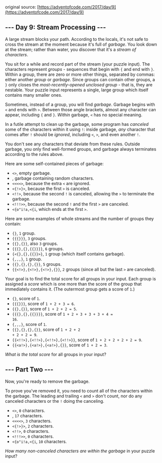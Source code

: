 original source: [https://adventofcode.com/2017/day/9](https://adventofcode.com/2017/day/9)
## --- Day 9: Stream Processing ---
A large stream blocks your path. According to the locals, it's not safe to cross the stream at the moment because it's full of <em>garbage</em>. You look down at the stream; rather than water, you discover that it's a <em>stream of characters</em>.

You sit for a while and record part of the stream (your puzzle input). The characters represent <em>groups</em> - sequences that begin with <code>{</code> and end with <code>}</code>. Within a group, there are zero or more other things, separated by commas: either another <em>group</em> or <em>garbage</em>. Since groups can contain other groups, a <code>}</code> only closes the <em>most-recently-opened unclosed group</em> - that is, they are nestable. Your puzzle input represents a single, large group which itself contains many smaller ones.

Sometimes, instead of a group, you will find <em>garbage</em>. Garbage begins with <code><</code> and ends with <code>></code>. Between those angle brackets, almost any character can appear, including <code>{</code> and <code>}</code>. <em>Within</em> garbage, <code><</code> has no special meaning.

In a futile attempt to clean up the garbage, some program has <em>canceled</em> some of the characters within it using <code>!</code>: inside garbage, <em>any</em> character that comes after <code>!</code> should be <em>ignored</em>, including <code><</code>, <code>></code>, and even another <code>!</code>.

You don't see any characters that deviate from these rules.  Outside garbage, you only find well-formed groups, and garbage always terminates according to the rules above.

Here are some self-contained pieces of garbage:


 - <code><></code>, empty garbage.
 - <code><random characters></code>, garbage containing random characters.
 - <code><<<<></code>, because the extra <code><</code> are ignored.
 - <code><{!>}></code>, because the first <code>></code> is canceled.
 - <code><!!></code>, because the second <code>!</code> is canceled, allowing the <code>></code> to terminate the garbage.
 - <code><!!!>></code>, because the second <code>!</code> and the first <code>></code> are canceled.
 - <code><{o"i!a,<{i<a></code>, which ends at the first <code>></code>.

Here are some examples of whole streams and the number of groups they contain:


 - <code>{}</code>, <code>1</code> group.
 - <code>{{{}}}</code>, <code>3</code> groups.
 - <code>{{},{}}</code>, also <code>3</code> groups.
 - <code>{{{},{},{{}}}}</code>, <code>6</code> groups.
 - <code>{<{},{},{{}}>}</code>, <code>1</code> group (which itself contains garbage).
 - <code>{<a>,<a>,<a>,<a>}</code>, <code>1</code> group.
 - <code>{{<a>},{<a>},{<a>},{<a>}}</code>, <code>5</code> groups.
 - <code>{{<!>},{<!>},{<!>},{<a>}}</code>, <code>2</code> groups (since all but the last <code>></code> are canceled).

Your goal is to find the total score for all groups in your input. Each group is assigned a <em>score</em> which is one more than the score of the group that immediately contains it. (The outermost group gets a score of <code>1</code>.)


 - <code>{}</code>, score of <code>1</code>.
 - <code>{{{}}}</code>, score of <code>1 + 2 + 3 = 6</code>.
 - <code>{{},{}}</code>, score of <code>1 + 2 + 2 = 5</code>.
 - <code>{{{},{},{{}}}}</code>, score of <code>1 + 2 + 3 + 3 + 3 + 4 = 16</code>.
 - <code>{<a>,<a>,<a>,<a>}</code>, score of <code>1</code>.
 - <code>{{<ab>},{<ab>},{<ab>},{<ab>}}</code>, score of <code>1 + 2 + 2 + 2 + 2 = 9</code>.
 - <code>{{<!!>},{<!!>},{<!!>},{<!!>}}</code>, score of <code>1 + 2 + 2 + 2 + 2 = 9</code>.
 - <code>{{<a!>},{<a!>},{<a!>},{<ab>}}</code>, score of <code>1 + 2 = 3</code>.

<em>What is the total score</em> for all groups in your input?


## --- Part Two ---
Now, you're ready to remove the garbage.

To prove you've removed it, you need to count all of the characters within the garbage.  The leading and trailing <code><</code> and <code>></code> don't count, nor do any canceled characters or the <code>!</code> doing the canceling.


 - <code><></code>, <code>0</code> characters.
 - <code><random characters></code>, <code>17</code> characters.
 - <code><<<<></code>, <code>3</code> characters.
 - <code><{!>}></code>, <code>2</code> characters.
 - <code><!!></code>, <code>0</code> characters.
 - <code><!!!>></code>, <code>0</code> characters.
 - <code><{o"i!a,<{i<a></code>, <code>10</code> characters.

<em>How many non-canceled characters are within the garbage</em> in your puzzle input?


